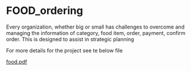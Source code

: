 # FOOD_ordering
Every organization, whether big or small has challenges to overcome and managing the information of category, food  item, order, payment, confirm order. This is designed to assist in strategic planning


For more details for the project see te below file


[food.pdf](https://github.com/akshithchappidi/FOOD_ordering/files/10288106/food.pdf)

